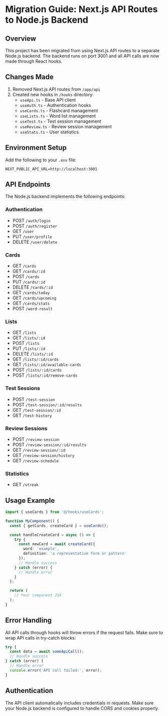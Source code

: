 # Migration Guide: Next.js API Routes to Node.js Backend

## Overview
This project has been migrated from using Next.js API routes to a separate Node.js backend. The backend runs on port 3001 and all API calls are now made through React hooks.

## Changes Made

1. Removed Next.js API routes from `/app/api`
2. Created new hooks in `/hooks` directory:
   - `useApi.ts` - Base API client
   - `useAuth.ts` - Authentication hooks
   - `useCards.ts` - Flashcard management
   - `useLists.ts` - Word list management
   - `useTest.ts` - Test session management
   - `useReview.ts` - Review session management
   - `useStats.ts` - User statistics

## Environment Setup

Add the following to your `.env` file:
```
NEXT_PUBLIC_API_URL=http://localhost:3001
```

## API Endpoints

The Node.js backend implements the following endpoints:

### Authentication
- POST `/auth/login`
- POST `/auth/register`
- GET `/user`
- PUT `/user/profile`
- DELETE `/user/delete`

### Cards
- GET `/cards`
- GET `/cards/:id`
- POST `/cards`
- PUT `/cards/:id`
- DELETE `/cards/:id`
- GET `/cards/today`
- GET `/cards/upcoming`
- GET `/cards/stats`
- POST `/word-result`

### Lists
- GET `/lists`
- GET `/lists/:id`
- POST `/lists`
- PUT `/lists/:id`
- DELETE `/lists/:id`
- GET `/lists/:id/cards`
- GET `/lists/:id/available-cards`
- POST `/lists/:id/cards`
- POST `/lists/:id/remove-cards`

### Test Sessions
- POST `/test-session`
- POST `/test-session/:id/results`
- GET `/test-session/:id`
- GET `/test-history`

### Review Sessions
- POST `/review-session`
- POST `/review-session/:id/results`
- GET `/review-session/:id`
- GET `/review-session/history`
- GET `/review-schedule`

### Statistics
- GET `/streak`

## Usage Example

```typescript
import { useCards } from '@/hooks/useCards';

function MyComponent() {
  const { getCards, createCard } = useCards();

  const handleCreateCard = async () => {
    try {
      const newCard = await createCard({
        word: 'example',
        definition: 'a representative form or pattern'
      });
      // Handle success
    } catch (error) {
      // Handle error
    }
  };

  return (
    // Your component JSX
  );
}
```

## Error Handling

All API calls through hooks will throw errors if the request fails. Make sure to wrap API calls in try-catch blocks:

```typescript
try {
  const data = await someApiCall();
  // Handle success
} catch (error) {
  // Handle error
  console.error('API call failed:', error);
}
```

## Authentication

The API client automatically includes credentials in requests. Make sure your Node.js backend is configured to handle CORS and cookies properly. 